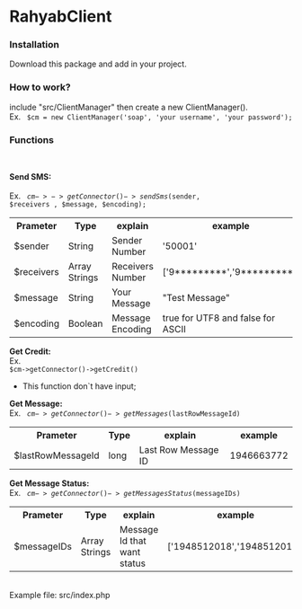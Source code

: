 # RahyabClient

<h3> Installation </h3>

Download this package and add in your project.

<h3> How to work? </h3>
include "src/ClientManager" then  create a new ClientManager().<br>
Ex. <code> $cm = new ClientManager('soap', 'your username', 'your password'); </code>
<br>
<h3> Functions </h3><br>

<b>Send SMS:</b> <br><br> Ex. <code> $cm->->getConnector()->sendSms($sender, $receivers , $message, $encoding);</code>
<table>
<tr> <th> Prameter </th>  <th>  Type</th> <th> explain </th> <th> example </th>  </tr>
<tr> <td> $sender </td> <td> String </td> <td> Sender Number </td> <td> '50001' </td> </tr>
<tr> <td> $receivers </td> <td> Array Strings </td> <td> Receivers Number </td> <td> ['9*********','9*********'] </td> </tr>
<tr> <td> $message </td> <td> String </td> <td> Your Message </td> <td> "Test Message" </td> </tr>
<tr> <td> $encoding </td> <td> Boolean </td> <td> Message Encoding </td> <td> true for UTF8 and false for ASCII </td> </tr>
</table>


<b>Get Credit:</b>
 <br> Ex.
 <code> $cm->getConnector()->getCredit() </code>
 
 - This function don`t have input;

<b>Get Message:</b>
  <br> Ex.
 <code> $cm->getConnector()->getMessages($lastRowMessageId) </code>
 
 <table>
 <tr> <th> Prameter </th>  <th>  Type</th> <th> explain </th> <th> example </th>  </tr>
 <tr> <td> $lastRowMessageId </td> <td> long </td> <td> Last Row Message ID </td> <td> 1946663772 </td> </tr>

 </table>

<b>Get Message Status:</b>
  <br> Ex.
 <code> $cm->getConnector()->getMessagesStatus($messageIDs) </code>
<table>
 <tr> <th> Prameter </th>  <th>  Type</th> <th> explain </th> <th> example </th>  </tr>
 <tr> <td> $messageIDs </td> <td> Array Strings </td> <td> Message Id that want status </td> <td> ['1948512018','1948512019'] </td> </tr>

 </table>

<br>
Example file: src/index.php
